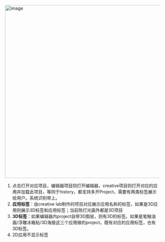 <img width="564" alt="image" src="https://github.com/user-attachments/assets/79a768b1-15b2-4ac0-aa3d-2d0393441743" />

1. 点击打开对应项目，编辑器项目则打开编辑器，creative项目则打开对应的应用并加载此项目，等同于history，都支持多开Project，需要有两类标签展示给用户。系统识别带上。
2. **应用标签**：由creative lab制作的项目对应展示应用名称的标签，如果是3D应用则展示3D标签和应用标签；当前除灯光画外都是3D项目
3. **3D标签**：如果编辑器内project自带3D图层，则有3D的标签。如果是笔触油画/浮雕冰箱贴/3D海报这三个应用做的project，既有对应的应用标签，也有3D标签。
4. 2D应用不显示标签
